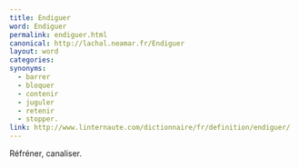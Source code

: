 ```yaml
---
title: Endiguer
word: Endiguer
permalink: endiguer.html
canonical: http://lachal.neamar.fr/Endiguer
layout: word
categories:
synonyms:
  - barrer
  - bloquer
  - contenir
  - juguler
  - retenir
  - stopper.
link: http://www.linternaute.com/dictionnaire/fr/definition/endiguer/
---
```


Réfréner, canaliser.


